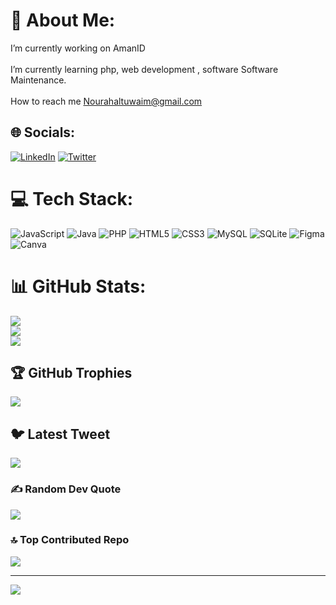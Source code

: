 # 💫 About Me:
I’m currently working on AmanID<br><br> I’m currently learning php, web development , software Software Maintenance.<br><br> How to reach me Nourahaltuwaim@gmail.com


## 🌐 Socials:
[![LinkedIn](https://img.shields.io/badge/LinkedIn-%230077B5.svg?logo=linkedin&logoColor=white)](https://linkedin.com/in/www.linkedin.com/in/) [![Twitter](https://img.shields.io/badge/Twitter-%231DA1F2.svg?logo=Twitter&logoColor=white)](https://twitter.com/@tu_nourah) 

# 💻 Tech Stack:
![JavaScript](https://img.shields.io/badge/javascript-%23323330.svg?style=for-the-badge&logo=javascript&logoColor=%23F7DF1E) ![Java](https://img.shields.io/badge/java-%23ED8B00.svg?style=for-the-badge&logo=java&logoColor=white) ![PHP](https://img.shields.io/badge/php-%23777BB4.svg?style=for-the-badge&logo=php&logoColor=white) ![HTML5](https://img.shields.io/badge/html5-%23E34F26.svg?style=for-the-badge&logo=html5&logoColor=white) ![CSS3](https://img.shields.io/badge/css3-%231572B6.svg?style=for-the-badge&logo=css3&logoColor=white) ![MySQL](https://img.shields.io/badge/mysql-%2300f.svg?style=for-the-badge&logo=mysql&logoColor=white) ![SQLite](https://img.shields.io/badge/sqlite-%2307405e.svg?style=for-the-badge&logo=sqlite&logoColor=white) 	![Figma](https://img.shields.io/badge/figma-%23F24E1E.svg?style=for-the-badge&logo=figma&logoColor=white) ![Canva](https://img.shields.io/badge/Canva-%2300C4CC.svg?style=for-the-badge&logo=Canva&logoColor=white)
# 📊 GitHub Stats:
![](https://github-readme-stats.vercel.app/api?username=NouraAltuwaim&theme=dark&hide_border=false&include_all_commits=false&count_private=false)<br/>
![](https://github-readme-streak-stats.herokuapp.com/?user=NouraAltuwaim&theme=dark&hide_border=false)<br/>
![](https://github-readme-stats.vercel.app/api/top-langs/?username=NouraAltuwaim&theme=dark&hide_border=false&include_all_commits=false&count_private=false&layout=compact)

## 🏆 GitHub Trophies
![](https://github-profile-trophy.vercel.app/?username=NouraAltuwaim&theme=radical&no-frame=false&no-bg=true&margin-w=4)

## 🐦 Latest Tweet
[![](https://gtce.itsvg.in/api?username=@tu_nourah)](https://github.com/VishwaGauravIn/github-twitter-card-embed)

### ✍️ Random Dev Quote
![](https://quotes-github-readme.vercel.app/api?type=horizontal&theme=radical)

### 🔝 Top Contributed Repo
![](https://github-contributor-stats.vercel.app/api?username=NouraAltuwaim&limit=5&theme=dark&combine_all_yearly_contributions=true)

---
[![](https://visitcount.itsvg.in/api?id=NouraAltuwaim&icon=0&color=0)](https://visitcount.itsvg.in)

<!-- Proudly created with GPRM ( https://gprm.itsvg.in ) -->
